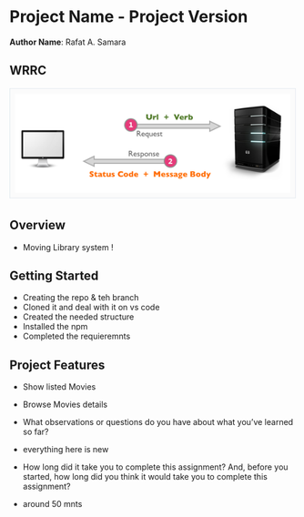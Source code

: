 # Project Name - Project Version

**Author Name**: Rafat A. Samara

## WRRC
![image](./assets/WRRC.png)

## Overview
* Moving Library system !


## Getting Started
- Creating the repo & teh branch
- Cloned it and deal with it on vs code
- Created the needed structure
- Installed the npm
- Completed the requieremnts

## Project Features
* Show listed Movies
* Browse Movies details

* What observations or questions do you have about what you’ve learned so far?
- everything here is new

* How long did it take you to complete this assignment? And, before you started, how long did you think it would take you to complete this assignment?
- around 50 mnts